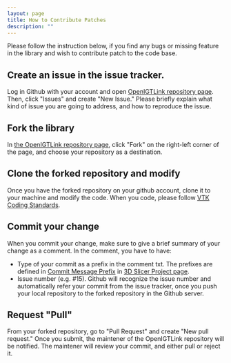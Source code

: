 ```yaml
---
layout: page
title: How to Contribute Patches
description: ""
---
```


Please follow the instruction below, if you find any bugs or missing feature in the library and wish to contribute patch to the code base.


## Create an issue in the issue tracker.
Log in Github with your account and open [OpenIGTLink repository page](http://github.com/openigtlink/OpenIGTLink.git). Then, click "Issues" and create "New Issue." Please briefly explain what kind of issue you are going to address, and how to reproduce the issue. 

## Fork the library
In [the OpenIGTLink repository page](http://github.com/openigtlink/OpenIGTLink.git), click "Fork" on the right-left corner of the page, and choose your repository as a destination.


## Clone the forked repository and modify
Once you have the forked repository on your github account, clone it to your machine and modify the code. When you code, please follow [VTK Coding Standards](http://www.vtk.org/Wiki/VTK_Coding_Standards).

## Commit your change
When you commit your change, make sure to give a brief summary of your change as a comment. In the comment, you have to have:

* Type of your commit as a prefix in the comment txt. The prefixes are defined in [Commit Message Prefix](http://www.slicer.org/slicerWiki/index.php/Documentation/Nightly/Developers/Style_Guide#Commit_message_prefix) in [3D Slicer Project page](http://slicer.org/).
* Issue number (e.g. #15). Github will recognize the issue number and automatically refer your commit from the issue tracker, once you push your local repository to the forked repository in the Github server.

## Request "Pull"
From your forked repository, go to "Pull Request" and create "New pull request." Once you submit, the maintener of the OpenIGTLink repository will be notified. The maintener will review your commit, and either pull or reject it.





